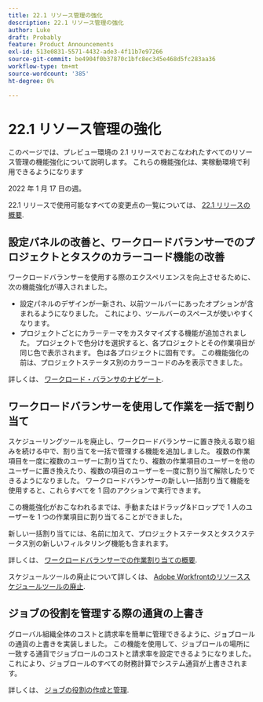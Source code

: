 ```yaml
---
title: 22.1 リソース管理の強化
description: 22.1 リソース管理の強化
author: Luke
draft: Probably
feature: Product Announcements
exl-id: 513e0831-5571-4432-ade3-4f11b7e97266
source-git-commit: be4904f0b37870c1bfc8ec345e468d5fc283aa36
workflow-type: tm+mt
source-wordcount: '385'
ht-degree: 0%

---
```


# 22.1 リソース管理の強化

このページでは、プレビュー環境の 2.1 リリースでおこなわれたすべてのリソース管理の機能強化について説明します。 これらの機能強化は、実稼動環境で利用できるようになります

<!--
<MadCap:conditionalText data-mc-conditions="QuicksilverOrClassic.Draft mode">
in January 2022
</MadCap:conditionalText>
-->

2022 年 1 月 17 日の週。

22.1 リリースで使用可能なすべての変更点の一覧については、 [22.1 リリースの概要](../../../product-announcements/product-releases/22.1-release-activity/22-1-release-overview.md).

## 設定パネルの改善と、ワークロードバランサーでのプロジェクトとタスクのカラーコード機能の改善

ワークロードバランサーを使用する際のエクスペリエンスを向上させるために、次の機能強化が導入されました。

* 設定パネルのデザインが一新され、以前ツールバーにあったオプションが含まれるようになりました。 これにより、ツールバーのスペースが使いやすくなります。
* プロジェクトごとにカラーテーマをカスタマイズする機能が追加されました。 プロジェクトで色分けを選択すると、各プロジェクトとその作業項目が同じ色で表示されます。 色は各プロジェクトに固有です。 この機能強化の前は、プロジェクトステータス別のカラーコードのみを表示できました。

詳しくは、 [ワークロード・バランサのナビゲート](../../../resource-mgmt/workload-balancer/navigate-the-workload-balancer.md).

## ワークロードバランサーを使用して作業を一括で割り当て

スケジューリングツールを廃止し、ワークロードバランサーに置き換える取り組みを続ける中で、割り当てを一括で管理する機能を追加しました。 複数の作業項目を一度に複数のユーザーに割り当てたり、複数の作業項目のユーザーを他のユーザーに置き換えたり、複数の項目のユーザーを一度に割り当て解除したりできるようになりました。 ワークロードバランサーの新しい一括割り当て機能を使用すると、これらすべてを 1 回のアクションで実行できます。

この機能強化がおこなわれるまでは、手動またはドラッグ&amp;ドロップで 1 人のユーザーを 1 つの作業項目に割り当てることができました。

新しい一括割り当てには、名前に加えて、プロジェクトステータスとタスクステータス別の新しいフィルタリング機能も含まれます。

詳しくは、 [ワークロードバランサーでの作業割り当ての概要](../../../resource-mgmt/workload-balancer/assign-work-in-workload-balancer.md).

スケジュールツールの廃止について詳しくは、 [Adobe Workfrontのリソーススケジュールツールの廃止](../../../resource-mgmt/resource-mgmt-overview/deprecate-resource-scheduling.md).

## ジョブの役割を管理する際の通貨の上書き

グローバル組織全体のコストと請求率を簡単に管理できるように、ジョブロールの通貨の上書きを実装しました。 この機能を使用して、ジョブロールの場所に一致する通貨でジョブロールのコストと請求率を設定できるようになりました。 これにより、ジョブロールのすべての財務計算でシステム通貨が上書きされます。

詳しくは、 [ジョブの役割の作成と管理](../../../administration-and-setup/set-up-workfront/organizational-setup/create-manage-job-roles.md).

